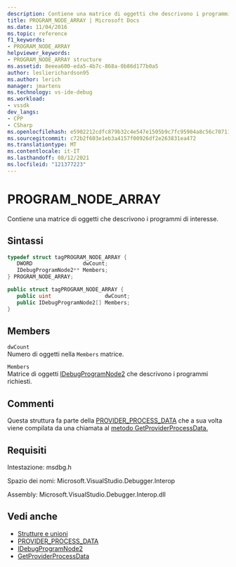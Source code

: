 ```yaml
---
description: Contiene una matrice di oggetti che descrivono i programmi di interesse.
title: PROGRAM_NODE_ARRAY | Microsoft Docs
ms.date: 11/04/2016
ms.topic: reference
f1_keywords:
- PROGRAM_NODE_ARRAY
helpviewer_keywords:
- PROGRAM_NODE_ARRAY structure
ms.assetid: 8eeea600-eda5-4b7c-868a-0b86d177b0a5
author: leslierichardson95
ms.author: lerich
manager: jmartens
ms.technology: vs-ide-debug
ms.workload:
- vssdk
dev_langs:
- CPP
- CSharp
ms.openlocfilehash: e5902212cdfc879b32c4e547e1505b9c7fc95904a8c56c70711a8110a7ddee91
ms.sourcegitcommit: c72b2f603e1eb3a4157f00926df2e263831ea472
ms.translationtype: MT
ms.contentlocale: it-IT
ms.lasthandoff: 08/12/2021
ms.locfileid: "121377223"
---
```

# <a name="program_node_array"></a>PROGRAM_NODE_ARRAY
Contiene una matrice di oggetti che descrivono i programmi di interesse.

## <a name="syntax"></a>Sintassi

```cpp
typedef struct tagPROGRAM_NODE_ARRAY {
   DWORD                dwCount;
   IDebugProgramNode2** Members;
} PROGRAM_NODE_ARRAY;
```

```csharp
public struct tagPROGRAM_NODE_ARRAY {
   public uint                 dwCount;
   public IDebugProgramNode2[] Members;
}
```

## <a name="members"></a>Members
 `dwCount`\
 Numero di oggetti nella `Members` matrice.

 `Members`\
 Matrice di oggetti [IDebugProgramNode2](../../../extensibility/debugger/reference/idebugprogramnode2.md) che descrivono i programmi richiesti.

## <a name="remarks"></a>Commenti
 Questa struttura fa parte della [PROVIDER_PROCESS_DATA](../../../extensibility/debugger/reference/provider-process-data.md) che a sua volta viene compilata da una chiamata al [metodo GetProviderProcessData.](../../../extensibility/debugger/reference/idebugprogramprovider2-getproviderprocessdata.md)

## <a name="requirements"></a>Requisiti
 Intestazione: msdbg.h

 Spazio dei nomi: Microsoft.VisualStudio.Debugger.Interop

 Assembly: Microsoft.VisualStudio.Debugger.Interop.dll

## <a name="see-also"></a>Vedi anche
- [Strutture e unioni](../../../extensibility/debugger/reference/structures-and-unions.md)
- [PROVIDER_PROCESS_DATA](../../../extensibility/debugger/reference/provider-process-data.md)
- [IDebugProgramNode2](../../../extensibility/debugger/reference/idebugprogramnode2.md)
- [GetProviderProcessData](../../../extensibility/debugger/reference/idebugprogramprovider2-getproviderprocessdata.md)
